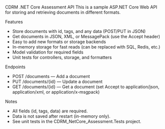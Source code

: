 CDRM .NET Core Assessment API
This is a sample ASP.NET Core Web API for storing and retrieving documents in different formats.

Features
- Store documents with id, tags, and any data (POST/PUT in JSON)
- Get documents in JSON, XML, or MessagePack (use the Accept header)
- Easy to add new formats or storage backends
- In-memory storage for fast reads (can be replaced with SQL, Redis, etc.)
- Model validation for required fields
- Unit tests for controllers, storage, and formatters

Endpoints
- POST /documents — Add a document
- PUT /documents/{id} — Update a document
- GET /documents/{id} — Get a document (set Accept to application/json, application/xml, or application/x-msgpack)

Notes
- All fields (id, tags, data) are required.
- Data is not saved after restart (in-memory only).
- See unit tests in the CDRM_NetCore_Assessment.Tests project.
